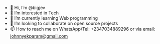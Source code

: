 - 👋 Hi, I’m @bigjev
- 👀 I’m interested in Tech
- 🌱 I’m currently learning Web programming
- 💞️ I’m looking to collaborate on open source projects
- 📫 How to reach me on WhatsApp/Tel: +2347034889296 or via email: johnnyekparam@gmail.com

<!---
bigjev/bigjev is a ✨ special ✨ repository because its `README.md` (this file) appears on your GitHub profile.
You can click the Preview link to take a look at your changes.
--->
